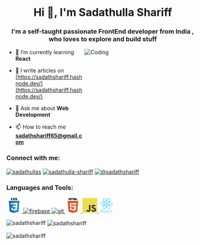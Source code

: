 
<h1 align="center">Hi 👋, I'm Sadathulla Shariff</h1>
<h3 align="center">I'm a self-taught passionate FrontEnd developer from India , who loves to explore and build stuff</h3>
<img align="right" alt="Coding" width="300" height="300" src="https://user-images.githubusercontent.com/51914072/172112102-0330bf35-1549-42b7-9792-c2eb0e87d47c.svg"/>



- 🌱 I’m currently learning **React**

- 📝 I  write articles on [https://sadathshariff.hashnode.dev/](https://sadathshariff.hashnode.dev/)

- 💬 Ask me about **Web Development**

- 📫 How to reach me **sadathshariff65@gmail.com**

<h3 align="left">Connect with me:</h3>
<p align="left">
<a href="https://twitter.com/sadathullas" target="blank"><img align="center" src="https://raw.githubusercontent.com/rahuldkjain/github-profile-readme-generator/master/src/images/icons/Social/twitter.svg" alt="sadathullas" height="30" width="40" /></a>
<a href="https://linkedin.com/in/sadathulla-shariff" target="blank"><img align="center" src="https://raw.githubusercontent.com/rahuldkjain/github-profile-readme-generator/master/src/images/icons/Social/linked-in-alt.svg" alt="sadathulla-shariff" height="30" width="40" /></a>
<a href="https://hashnode.com/@Sadath" target="blank"><img align="center" src="https://raw.githubusercontent.com/rahuldkjain/github-profile-readme-generator/master/src/images/icons/Social/hashnode.svg" alt="@sadathshariff" height="30" width="40" /></a>
</p>

<h3 align="left">Languages and Tools:</h3>
<p align="left"> <a href="https://www.w3schools.com/css/" target="_blank" rel="noreferrer"> <img src="https://raw.githubusercontent.com/devicons/devicon/master/icons/css3/css3-original-wordmark.svg" alt="css3" width="40" height="40"/> </a> <a href="https://firebase.google.com/" target="_blank" rel="noreferrer"> <img src="https://www.vectorlogo.zone/logos/firebase/firebase-icon.svg" alt="firebase" width="40" height="40"/> </a> <a href="https://git-scm.com/" target="_blank" rel="noreferrer"> <img src="https://www.vectorlogo.zone/logos/git-scm/git-scm-icon.svg" alt="git" width="40" height="40"/> </a> <a href="https://www.w3.org/html/" target="_blank" rel="noreferrer"> <img src="https://raw.githubusercontent.com/devicons/devicon/master/icons/html5/html5-original-wordmark.svg" alt="html5" width="40" height="40"/> </a> <a href="https://developer.mozilla.org/en-US/docs/Web/JavaScript" target="_blank" rel="noreferrer"> <img src="https://raw.githubusercontent.com/devicons/devicon/master/icons/javascript/javascript-original.svg" alt="javascript" width="40" height="40"/> </a> <a href="https://reactjs.org/" target="_blank" rel="noreferrer"> <img src="https://raw.githubusercontent.com/devicons/devicon/master/icons/react/react-original-wordmark.svg" alt="react" width="40" height="40"/> </a> </p>



<p><img align="left" src="https://github-readme-stats.vercel.app/api/top-langs?username=sadathshariff&show_icons=true&locale=en&layout=compact" alt="sadathshariff" /></p>



<p>&nbsp;<img align="center" src="https://github-readme-stats.vercel.app/api?username=sadathshariff&show_icons=true&locale=en" alt="sadathshariff" /></p>


<p><img align="center" src="https://github-readme-streak-stats.herokuapp.com/?user=sadathshariff&" alt="sadathshariff" /></p>

